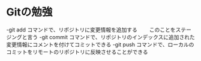 # Gitの勉強
-git add コマンドで、リポジトリに変更情報を追加する
　　このことをステージングと言う
-git commit コマンドで、リポジトリのインデックスに追加された変更情報にコメントを付けてコミットできる
-git push コマンドで、ローカルのコミットをリモートのリポジトリに反映させることができる
